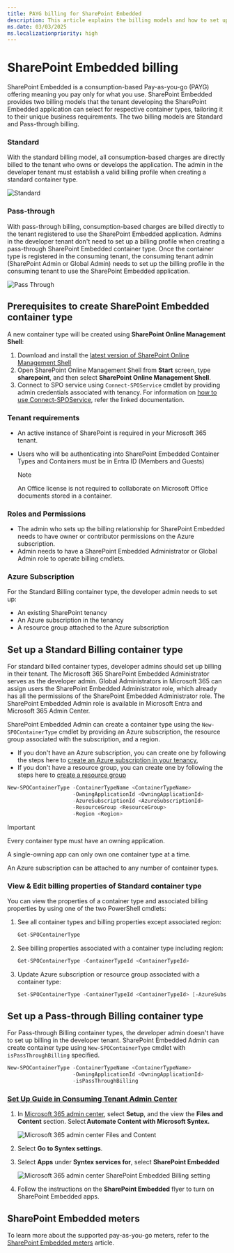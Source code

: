 ```yaml
---
title: PAYG billing for SharePoint Embedded
description: This article explains the billing models and how to set up PAYG billing.
ms.date: 03/03/2025
ms.localizationpriority: high
---
```


# SharePoint Embedded billing

SharePoint Embedded is a consumption-based Pay-as-you-go (PAYG) offering meaning you pay only for what you use. SharePoint Embedded provides two billing models that the tenant developing the SharePoint Embedded application can select for respective container types, tailoring it to their unique business requirements. The two billing models are Standard and Pass-through billing.

### Standard

With the standard billing model, all consumption-based charges are directly billed to the tenant who owns or develops the application. The admin in the developer tenant  must establish a valid billing profile when creating a standard container type.

![Standard](../../images/1bill521.png)

### Pass-through

With pass-through billing, consumption-based charges are billed directly to the tenant registered to use the SharePoint Embedded application. Admins in the developer tenant don't need to set up a billing profile when creating a pass-through SharePoint Embedded container type. Once the container type is registered in the consuming tenant, the consuming tenant admin (SharePoint Admin or Global Admin) needs to set up the billing profile in the consuming tenant to use the SharePoint Embedded application.

![Pass Through](../../images/2bill521.png)

## Prerequisites to create SharePoint Embedded container type

A new container type will be created using **SharePoint Online Management Shell**:

1. Download and install the [latest version of SharePoint Online Management Shell](https://www.microsoft.com/download/details.aspx?id=35588)
1. Open SharePoint Online Management Shell from **Start** screen, type **sharepoint**, and then select **SharePoint Online Management Shell**.
1. Connect to SPO service using `Connect-SPOService` cmdlet by providing admin credentials associated with tenancy. For information on [how to use Connect-SPOService](/powershell/module/sharepoint-online/connect-sposervice), refer the linked documentation.

### Tenant requirements

- An active instance of SharePoint is required in your Microsoft 365 tenant.
- Users who will be authenticating into SharePoint Embedded Container Types and Containers must be in Entra ID (Members and Guests)

    > [!NOTE]
    > An Office license is not required to collaborate on Microsoft Office documents stored in a container.

### Roles and Permissions

- The admin who sets up the billing relationship for SharePoint Embedded needs to have owner or contributor permissions on the Azure subscription.
- Admin needs to have a SharePoint Embedded Administrator or Global Admin role to operate billing cmdlets.

### Azure Subscription

For the Standard Billing container type, the developer admin needs to set up:

- An existing SharePoint tenancy
- An Azure subscription in the tenancy
- A resource group attached to the Azure subscription

## Set up a Standard Billing container type

For standard billed container types, developer admins should set up billing in their tenant. The Microsoft 365 SharePoint Embedded Administrator serves as the developer admin. Global Administrators in Microsoft 365 can assign users the SharePoint Embedded Administrator role, which already has all the permissions of the SharePoint Embedded Administrator role. The SharePoint Embedded Admin role is available in Microsoft Entra and Microsoft 365 Admin Center.

SharePoint Embedded Admin can create a container type using the `New-SPOContainerType` cmdlet by providing an Azure subscription, the resource group associated with the subscription, and a region.

- If you don't have an Azure subscription, you can create one by following the steps here to [create an Azure subscription in your tenancy](/azure/cloud-adoption-framework/ready/azure-best-practices/initial-subscriptions),
- If you don't have a resource group, you can create one by following the steps here to [create a resource group](/azure/azure-resource-manager/management/manage-resource-groups-portal)

```powershell
New-SPOContainerType -ContainerTypeName <ContainerTypeName>
                     -OwningApplicationId <OwningApplicationId>
                     -AzureSubscriptionId <AzureSubscriptionId>
                     -ResourceGroup <ResourceGroup>
                     -Region <Region>
```

> [!IMPORTANT]
> Every container type must have an owning application.
>
> A single-owning app can only own one container type at a time.
>
> An Azure subscription can be attached to any number of container types.

### View & Edit billing properties of Standard container type

You can view the properties of a container type and associated billing properties by using one of the two PowerShell cmdlets:

1. See all container types and billing properties except associated region:

    ```powershell
    Get-SPOContainerType
    ```

1. See billing properties associated with a container type including region:

    ```powershell
    Get-SPOContainerType -ContainerTypeId <ContainerTypeId>
    ```

1. Update Azure subscription or resource group associated with a container type:

    ```powershell
    Set-SPOContainerType -ContainerTypeId <ContainerTypeId> [-AzureSubscriptionId <AzureSubscriptionId>] [-ResourceGroup <ResourceGroup>]
    ```


## Set up a Pass-through Billing container type

For Pass-through Billing container types, the developer admin doesn't have to set up billing in the developer tenant. SharePoint Embedded Admin can create container type using `New-SPOContainerType` cmdlet with  `isPassThroughBilling` specified.

```powershell
New-SPOContainerType -ContainerTypeName <ContainerTypeName>
                     -OwningApplicationId <OwningApplicationId>
                     -isPassThroughBilling 
```

### [Set Up Guide in Consuming Tenant Admin Center](../consuming-tenant-admin/cta.md#set-up-billing-for-pass-through-app)

1. In [Microsoft 365 admin center](https://admin.microsoft.com/), select **Setup**, and the view the **Files and Content** section. Select **Automate Content with Microsoft Syntex.**

    ![Microsoft 365 admin center Files and Content](../../images/DTCBilling1.png)

1. Select **Go to Syntex settings**.
1. Select **Apps** under **Syntex services for**, select **SharePoint Embedded**
 
    ![Microsoft 365 admin center SharePoint Embedded Billing setting](../../images/DTCBilling2.png)

1. Follow the instructions on the **SharePoint Embedded** flyer to turn on SharePoint Embedded apps.

## SharePoint Embedded meters

To learn more about the supported pay-as-you-go meters, refer to the [SharePoint Embedded meters](meters.md) article.

